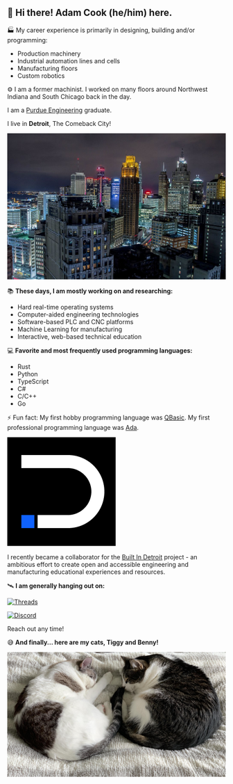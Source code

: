## :wave: Hi there! Adam Cook (he/him) here.

:factory: My career experience is primarily in designing, building and/or programming:

* Production machinery
* Industrial automation lines and cells
* Manufacturing floors
* Custom robotics

:gear: I am a former machinist. I worked on many floors around Northwest Indiana and South Chicago back in the day.

I am a [Purdue Engineering](https://engineering.purdue.edu/Engr) graduate.

I live in **Detroit**, The Comeback City!

![A photo of Downtown Detroit taken at night with several prominent and historic buildings shown](https://github.com/motorcityadam/motorcityadam/blob/main/static/detroit.jpg) 

:books: **These days, I am mostly working on and researching:**

* Hard real-time operating systems
* Computer-aided engineering technologies
* Software-based PLC and CNC platforms
* Machine Learning for manufacturing
* Interactive, web-based technical education

:computer: **Favorite and most frequently used programming languages:**

* Rust
* Python
* TypeScript
* C#
* C/C++
* Go

:zap: Fun fact: My first hobby programming language was [QBasic](https://en.wikipedia.org/wiki/QBasic). My first professional programming language was [Ada](https://en.wikipedia.org/wiki/Ada_(programming_language)).

[![The Built In Detroit logo](https://github.com/motorcityadam/motorcityadam/blob/main/static/built_in_detroit_logo.png)](https://builtindetroit.today)

I recently became a collaborator for the [Built In Detroit](https://builtindetroit.today) project - an ambitious effort to create open and accessible engineering and manufacturing educational experiences and resources.

:artificial_satellite: **I am generally hanging out on:**

[![Threads](https://img.shields.io/badge/Threads-motorcityadam-blue?style=flat-square)](https://www.threads.net/@motorcityadam)

[![Discord](https://img.shields.io/discord/677517706940907521?label=Discord%20Chat&style=flat-square)](https://discord.gg/ssvcVNJ)

Reach out any time!

:sweat_smile: **And finally... here are my cats, Tiggy and Benny!**

![A photo of a white Siamese cat and a black tabby cat curled up and sleeping on a beige comforter](https://github.com/motorcityadam/motorcityadam/blob/main/static/cats.jpg) 
